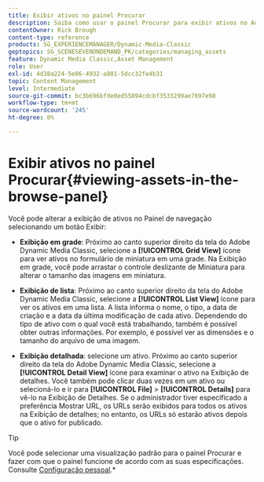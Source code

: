 ```yaml
---
title: Exibir ativos no painel Procurar
description: Saiba como usar o painel Procurar para exibir ativos no Adobe Dynamic Media Classic.
contentOwner: Rick Brough
content-type: reference
products: SG_EXPERIENCEMANAGER/Dynamic-Media-Classic
geptopics: SG_SCENESEVENONDEMAND_PK/categories/managing_assets
feature: Dynamic Media Classic,Asset Management
role: User
exl-id: 4d38a224-5e06-4932-a801-5dcc32fe4b31
topic: Content Management
level: Intermediate
source-git-commit: bc3b696bfde0ed55894cdcbf3533299ae7697e98
workflow-type: tm+mt
source-wordcount: '245'
ht-degree: 0%

---
```


# Exibir ativos no painel Procurar{#viewing-assets-in-the-browse-panel}

Você pode alterar a exibição de ativos no Painel de navegação selecionando um botão Exibir:

* **Exibição em grade**: Próximo ao canto superior direito da tela do Adobe Dynamic Media Classic, selecione a **[!UICONTROL Grid View]** ícone para ver ativos no formulário de miniatura em uma grade. Na Exibição em grade, você pode arrastar o controle deslizante de Miniatura para alterar o tamanho das imagens em miniatura.

* **Exibição de lista**: Próximo ao canto superior direito da tela do Adobe Dynamic Media Classic, selecione a **[!UICONTROL List View]** ícone para ver os ativos em uma lista. A lista informa o nome, o tipo, a data de criação e a data da última modificação de cada ativo. Dependendo do tipo de ativo com o qual você está trabalhando, também é possível obter outras informações. Por exemplo, é possível ver as dimensões e o tamanho do arquivo de uma imagem.

* **Exibição detalhada**: selecione um ativo. Próximo ao canto superior direito da tela do Adobe Dynamic Media Classic, selecione a **[!UICONTROL Detail View]** ícone para examinar o ativo na Exibição de detalhes. Você também pode clicar duas vezes em um ativo ou selecioná-lo e ir para **[!UICONTROL File]** > **[!UICONTROL Details]** para vê-lo na Exibição de Detalhes. Se o administrador tiver especificado a preferência Mostrar URL, os URLs serão exibidos para todos os ativos na Exibição de detalhes; no entanto, os URLs só estarão ativos depois que o ativo for publicado.

>[!TIP]
>
>Você pode selecionar uma visualização padrão para o painel Procurar e fazer com que o painel funcione de acordo com as suas especificações. Consulte [Configuração pessoal](personal-setup.md#personal_setup).*
